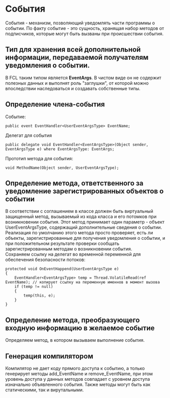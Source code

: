 # События
События - механизм, позволяющий уведомлять части программы о событии.
По факту событие - это сущность, хранящая набор методов от подписчиков,
которые могут быть вызваны при происшествии события.
## Тип для хранения всей дополнительной информации, передаваемой получателям уведомления о событии.
В FCL таким типом является **EventArgs**.
В чистом виде он не содержит полезных данных и выполнят роль "заглушки", 
от которой можно впоследствии наследоваться и создавать собственные типы.

## Определение члена-события
Событие:
```
public event EventHandler<UserEventArgsType> EventName;
```
Делегат для события
```
public delegate void EventHandler<EventArgsType>(Object sender, EventArgsType e) where EventArgsType: EventArgs;
```
Прототип метода для события:
```
void MethodName(Object sender, UserEventArgsType);
```
## Определение метода, ответственного за уведомление зарегистрированных объектов о событии
В соответствии с соглашением в классе должен быть виртуальный защищенный метод, вызываемый из кода класса и его потомков при возникновении события.
Этот метод принимает один параметр - объект UserEventArgsType, содержащий дополнительные сведения о событии.
Реализация по умолчанию этого метода просто проверяет, есть ли объекты, зарегистрированные для получения уведомления о событии, и при положительном результате проверки
сообщать зарегистрированным методам о возникновении события.</br>
Сохраняем ссылку на делегат во временной переменной для обеспечения безопасности потоков:
```
protected void OnEventHappend(UserEventArgsType e)
{
	EventHandler<EventArgsType> temp = Thread.VolatileRead(ref EventName); // копирует ссылку на переменную именнов в момент вызова
	if (temp != null)
	{
		temp(this, e);
	}
}
```
## Определение метода, преобразующего входную информацию в желаемое событие
Определяем метод, в котором вызываем выполнение события.

## Генерация компилятором
Компилятор не дает коду прямого доступа к событию, а только генерирует методы add_EventName и remove_EventName, 
при этом уровень доступа у данных методов совпадает с уровнем доступа изначально объявленного события.
Также методы могут быть как статическими, так и вирутальными.